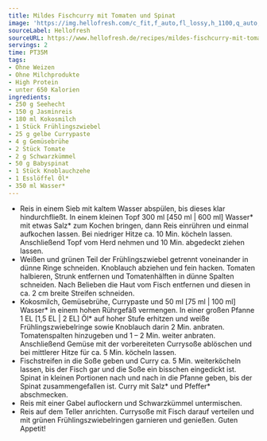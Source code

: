 ```yaml
---
title: Mildes Fischcurry mit Tomaten und Spinat
image: 'https://img.hellofresh.com/c_fit,f_auto,fl_lossy,h_1100,q_auto,w_2600/hellofresh_s3/image/mildes-fischcurry-mit-tomaten-und-spinat-d67e3e57.jpg'
sourceLabel: Hellofresh
sourceURL: https://www.hellofresh.de/recipes/mildes-fischcurry-mit-tomaten-und-spinat-62a8799de71977d8e2036cd6
servings: 2
time: PT35M
tags:
- Ohne Weizen
- Ohne Milchprodukte
- High Protein
- unter 650 Kalorien
ingredients:
- 250 g Seehecht
- 150 g Jasminreis
- 180 ml Kokosmilch
- 1 Stück Frühlingszwiebel
- 25 g gelbe Currypaste
- 4 g Gemüsebrühe
- 2 Stück Tomate
- 2 g Schwarzkümmel
- 50 g Babyspinat
- 1 Stück Knoblauchzehe
- 1 Esslöffel Öl*
- 350 ml Wasser*
---
```


- Reis in einem Sieb mit kaltem Wasser abspülen, bis dieses klar hindurchfließt.  In einem kleinen Topf 300 ml [450 ml | 600 ml] Wasser\* mit etwas Salz\* zum Kochen bringen, dann Reis einrühren und einmal aufkochen lassen. Bei niedriger Hitze ca. 10 Min. köcheln lassen. Anschließend Topf vom Herd nehmen und 10 Min. abgedeckt ziehen lassen.
- Weißen und grünen Teil der Frühlingszwiebel getrennt voneinander in dünne Ringe schneiden.  Knoblauch abziehen und fein hacken.  Tomaten halbieren, Strunk entfernen und Tomatenhälften in dünne Spalten schneiden.  Nach Belieben die Haut vom Fisch entfernen und diesen in ca. 2 cm breite Streifen schneiden.
- Kokosmilch, Gemüsebrühe, Currypaste und 50 ml [75 ml | 100 ml] Wasser\* in einem hohen Rührgefäß vermengen.  In einer großen Pfanne 1 EL [1,5 EL | 2 EL] Öl\* auf hoher Stufe erhitzen und weiße Frühlingszwiebelringe sowie Knoblauch darin 2 Min. anbraten.  Tomatenspalten hinzugeben und 1 – 2 Min. weiter anbraten.  Anschließend Gemüse mit der vorbereiteten Currysoße ablöschen und bei mittlerer Hitze für ca. 5 Min. köcheln lassen.
- Fischstreifen in die Soße geben und Curry ca. 5 Min. weiterköcheln lassen, bis der Fisch gar und die Soße ein bisschen eingedickt ist.  Spinat in kleinen Portionen nach und nach in die Pfanne geben, bis der Spinat zusammengefallen ist.  Curry mit Salz\* und Pfeffer\* abschmecken.
- Reis mit einer Gabel auflockern und Schwarzkümmel untermischen.
- Reis auf dem Teller anrichten. Currysoße mit Fisch darauf verteilen und mit grünen Frühlingszwiebelringen garnieren und genießen.  Guten Appetit!
